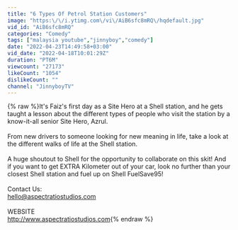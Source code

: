 ```yaml
---
title: "6 Types Of Petrol Station Customers"
image: "https:\/\/i.ytimg.com\/vi\/AiB6sfc8mRQ\/hqdefault.jpg"
vid_id: "AiB6sfc8mRQ"
categories: "Comedy"
tags: ["malaysia youtube","jinnyboy","comedy"]
date: "2022-04-23T14:49:58+03:00"
vid_date: "2022-04-18T10:01:29Z"
duration: "PT6M"
viewcount: "27173"
likeCount: "1054"
dislikeCount: ""
channel: "JinnyboyTV"
---
```

{% raw %}It's Faiz's first day as a Site Hero at a Shell station, and he gets taught a lesson about the different types of people who visit the station by a know-it-all senior Site Hero, Azrul.<br /><br />From new drivers to someone looking for new meaning in life, take a look at the different walks of life at the Shell station.<br /><br />A huge shoutout to Shell for the opportunity to collaborate on this skit! And if you want to get EXTRA Kilometer out of your car, look no further than your closest Shell station and fuel up on Shell FuelSave95!<br /><br />Contact Us: <br />hello@aspectratiostudios.com<br /><br />WEBSITE<br /><a rel="nofollow" target="blank" href="http://www.aspectratiostudios.com">http://www.aspectratiostudios.com</a>{% endraw %}
